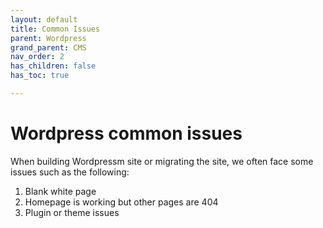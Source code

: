 ```yaml
---
layout: default
title: Common Issues
parent: Wordpress
grand_parent: CMS
nav_order: 2
has_children: false
has_toc: true

---
```


# Wordpress common issues
When building Wordpressm site or migrating the site, we often face some issues such as the following:
1. Blank white page
2. Homepage is working but other pages are 404
3. Plugin or theme issues